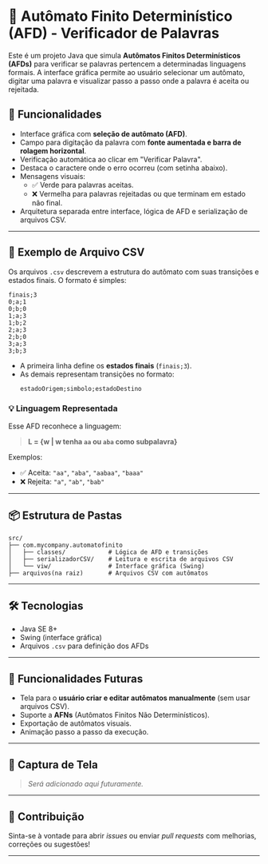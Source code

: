 # 🧠 Autômato Finito Determinístico (AFD) - Verificador de Palavras

Este é um projeto Java que simula **Autômatos Finitos Determinísticos (AFDs)** para verificar se palavras pertencem a determinadas linguagens formais. A interface gráfica permite ao usuário selecionar um autômato, digitar uma palavra e visualizar passo a passo onde a palavra é aceita ou rejeitada.

## 🚀 Funcionalidades

- Interface gráfica com **seleção de autômato (AFD)**.
- Campo para digitação da palavra com **fonte aumentada e barra de rolagem horizontal**.
- Verificação automática ao clicar em "Verificar Palavra".
- Destaca o caractere onde o erro ocorreu (com setinha abaixo).
- Mensagens visuais:
  - ✅ Verde para palavras aceitas.
  - ❌ Vermelha para palavras rejeitadas ou que terminam em estado não final.
- Arquitetura separada entre interface, lógica de AFD e serialização de arquivos CSV.

---

## 📁 Exemplo de Arquivo CSV

Os arquivos `.csv` descrevem a estrutura do autômato com suas transições e estados finais. O formato é simples:

```
finais;3
0;a;1
0;b;0
1;a;3
1;b;2
2;a;3
2;b;0
3;a;3
3;b;3
```

- A primeira linha define os **estados finais** (`finais;3`).
- As demais representam transições no formato:
  ```
  estadoOrigem;simbolo;estadoDestino
  ```

### 💡 Linguagem Representada

Esse AFD reconhece a linguagem:

> **L = {w | w tenha `aa` ou `aba` como subpalavra}**

Exemplos:
- ✅ Aceita: `"aa"`, `"aba"`, `"aabaa"`, `"baaa"`
- ❌ Rejeita: `"a"`, `"ab"`, `"bab"`

---

## 📦 Estrutura de Pastas

```
src/
├── com.mycompany.automatofinito
│   ├── classes/            # Lógica de AFD e transições
│   ├── serializadorCSV/    # Leitura e escrita de arquivos CSV
│   └── viw/                # Interface gráfica (Swing)
├── arquivos(na raiz)       # Arquivos CSV com autômatos
```

---

## 🛠️ Tecnologias

- Java SE 8+
- Swing (interface gráfica)
- Arquivos `.csv` para definição dos AFDs

---

## 🧩 Funcionalidades Futuras

- Tela para o **usuário criar e editar autômatos manualmente** (sem usar arquivos CSV).
- Suporte a **AFNs** (Autômatos Finitos Não Determinísticos).
- Exportação de autômatos visuais.
- Animação passo a passo da execução.

---

## 📸 Captura de Tela

> *Será adicionado aqui futuramente.*

---

## 🤝 Contribuição

Sinta-se à vontade para abrir *issues* ou enviar *pull requests* com melhorias, correções ou sugestões!

---

